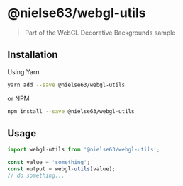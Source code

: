 
# @nielse63/webgl-utils

> Part of the WebGL Decorative Backgrounds sample

## Installation

Using Yarn
```bash
yarn add --save @nielse63/webgl-utils
```

or NPM
```bash
npm install --save @nielse63/webgl-utils
```

## Usage

```js
import webgl-utils from '@nielse63/webgl-utils';

const value = 'something';
const output = webgl-utils(value);
// do something...
```
    